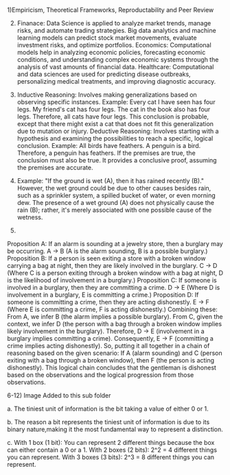 1)Empiricism, Theoretical Frameworks, Reproductability and Peer Review

2) Finanace: Data Science is applied to analyze market trends, manage risks, and automate trading strategies.
Big data analytics and machine learning models can predict stock market movements, evaluate investment risks, and optimize portfolios.
Economics: Computational models help in analyzing economic policies, forecasting economic conditions, and understanding complex economic systems through the analysis of vast amounts of financial data.
Healthcare: Computational and data sciences are used for predicting disease outbreaks, personalizing medical treatments, and improving diagnostic accuracy.

3) Inductive Reasoning: Involves making generalizations based on observing specific instances.
Example: Every cat I have seen has four legs. My friend's cat has four legs. The cat in the book also has four legs. Therefore, all cats have four legs. This conclusion is probable, except that there might exist a cat that does not fit this generalization due to mutation or injury.
Deductive Reasoning: Involves starting with a hypothesis and examining the possibilities to reach a specific, logical conclusion.
Example: All birds have feathers. A penguin is a bird. Therefore, a penguin has feathers. If the premises are true, the conclusion must also be true. It provides a conclusive proof, assuming the premises are accurate.

4)
   Example: "If the ground is wet (A), then it has rained recently (B)." However, the wet ground could be due to other causes besides rain, such as a sprinkler system, a spilled bucket of water, or even morning dew. The presence of a wet ground (A) does not physically cause the rain (B); rather, it's merely associated with one possible cause of the wetness.

5)
Proposition A: If an alarm is sounding at a jewelry store, then a burglary may be occurring. A → B (A is the alarm sounding, B is a possible burglary.)
Proposition B: If a person is seen exiting a store with a broken window carrying a bag at night, then they are likely involved in the burglary. C → D (Where C is a person exiting through a broken window with a bag at night, D is the likelihood of involvement in a burglary.)
Proposition C: If someone is involved in a burglary, then they are committing a crime. D → E (Where D is involvement in a burglary, E is committing a crime.)
Proposition D: If someone is committing a crime, then they are acting dishonestly. E → F (Where E is committing a crime, F is acting dishonestly.)
Combining these: From A, we infer B (the alarm implies a possible burglary).
From C, given the context, we infer D (the person with a bag through a broken window implies likely involvement in the burglary).
Therefore, D → E (involvement in a burglary implies committing a crime).
Consequently, E → F (committing a crime implies acting dishonestly).
So, putting it all together in a chain of reasoning based on the given scenario:
If A (alarm sounding) and C (person exiting with a bag through a broken window), then F (the person is acting dishonestly).
This logical chain concludes that the gentleman is dishonest based on the observations and the logical progression from those observations.

6-12) Image Added to this sub folder

a. The tiniest unit of information is the bit taking a value of either 0 or 1.

b. The reason a bit represents the tiniest unit of information is due to its binary nature,making it the most fundamental way to represent a distinction.

c.
With 1 box (1 bit): You can represent 2 different things because the box can either contain a 0 or a 1.
With 2 boxes (2 bits): 2^2 = 4 different things you can represent.
With 3 boxes (3 bits): 2^3 = 8 different things you can represent.
